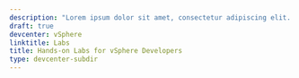 ```yaml
---
description: "Lorem ipsum dolor sit amet, consectetur adipiscing elit. Quisque laoreet tempor dolor et dignissim. Nunc eleifend nibh in mauris euismod, at tristique odio efficitur. Cras."
draft: true
devcenter: vSphere
linktitle: Labs
title: Hands-on Labs for vSphere Developers
type: devcenter-subdir
---
```

